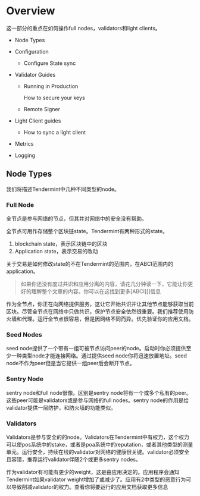 # Overview

这一部分的重点在如何操作full nodes，validators和light clients。

- Node Types

- Configuration

  - Configure State sync

- Validator Guides

  - Running in Production

    How to secure your keys

  - Remote Signer

- Light Client guides

  - How to sync a light client

- Metrics

- Logging

## Node Types

我们将描述Tendermint中几种不同类型的node。

### Full Node

全节点是参与网络的节点，但其并对网络中的安全没有帮助。

全节点可用作存储整个区块链state。Tendermint有两种形式的state。

1. blockchain state，表示区块链中的区块
2. Application state，表示交易的改动

关于交易是如何修改state的不在Tendermint的范围内，在ABCI范围内的application。

> 如果你还没有度过共识和应用分离的内容，请花几分钟读一下，它能让你更好的理解整个文章的内容。你可以在这找到更多[ABCI][]信息

作为全节点，你正在向网络提供服务，这让它开始共识并让其他节点能够获取当前区块。尽管全节点在网络中只做共识，保护节点安全依然很重要。我们推荐使用防火墙和代理。运行全节点很容易，但是因网络不同而异。优先验证你的应用文档。

### Seed Nodes

seed node提供了一个带有一组可被节点访问peer的node。启动时你必须提供至少一种类型node才能连接网络。通过提供seed node你将迅速放置地址。seed node不作为peer但是当它提供一组peer后会断开节点。

### Sentry Node

sentry node和full node很像。区别是sentry node将有一个或多个私有的peer。这些peer可能是validators或是参与网络的full nodes。sentry node的作用是给validator提供一层防护，和防火墙的功能类似。

### Validators

Validators是参与安全的的node。Validators在Tendermint中有权力，这个权力可以使pos系统中的stake，或者是poa系统中的reputation，或者其他类型的测量单元。运行安全，持续在线的validator对网络的健康很关键。validator必须安全且容错，推荐运行validator伴随2个或更多sentry nodes。

作为validator有可能有更少的weight，这是由应用决定的。应用程序会通知Tendermint如果validator weight增加了或减少了。应用有2中类型的恶意行为可以导致削减validator的权力。查看你将要运行的应用文档获取更多信息
























